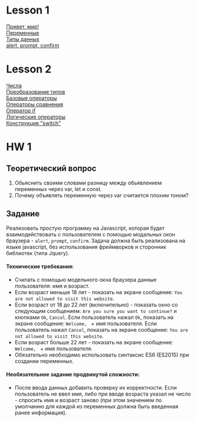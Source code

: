 # Lesson 1

[Привет, мир!](https://learn.javascript.ru/hello-world)  
[Переменные](https://learn.javascript.ru/variables)  
[Типы данных](https://learn.javascript.ru/types)  
[alert, prompt, confirm](https://learn.javascript.ru/alert-prompt-confirm)

# Lesson 2

[Числа](https://learn.javascript.ru/number)  
[Преобразование типов](https://learn.javascript.ru/type-conversions)  
[Базовые операторы](https://learn.javascript.ru/operators)  
[Операторы сравнения](https://learn.javascript.ru/comparison)  
[Оператор if](https://learn.javascript.ru/ifelse)  
[Логические операторы](https://learn.javascript.ru/logical-operators)  
[Конструкция "switch"](https://learn.javascript.ru/switch)  

# HW 1

## Теоретический вопрос

1. Обьяснить своими словами разницу между обьявлением переменных через var, let и const.
2. Почему объявлять переменную через var считается плохим тоном?

## Задание

Реализовать простую программу на Javascript, которая будет взаимодействовать с пользователем с помощью модальных окон браузера - `alert`, `prompt`, `confirm`. Задача должна быть реализована на языке javascript, без использования фреймворков и сторонник библиотек (типа Jquery).

#### Технические требования:
- Считать с помощью модельного окна браузера данные пользователя: имя и возраст.
- Если возраст меньше 18 лет - показать на экране сообщение: `You are not allowed to visit this website`.
- Если возраст от 18 до 22 лет (включительно) - показать окно со следующим сообщением: `Are you sure you want to continue?` и кнопками `Ok`, `Cancel`. Если пользователь нажал `Ok`, показать на экране сообщение: `Welcome, ` + имя пользователя. Если пользователь нажал `Cancel`, показать на экране сообщение: `You are not allowed to visit this website`.
- Если возраст больше 22 лет - показать на экране сообщение: `Welcome, ` + имя пользователя.
- Обязательно необходимо использовать синтаксис ES6 (ES2015) при создании переменных.

#### Необязательное задание продвинутой сложности:
- После ввода данных добавить проверку их корректности. Если пользователь не ввел имя, либо при вводе возраста указал не число - спросить имя и возраст заново (при этом значением по умолчанию для каждой из переменных должна быть введенная ранее информация).